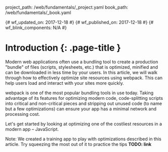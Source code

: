 project_path: /web/fundamentals/_project.yaml
book_path: /web/fundamentals/_book.yaml

{# wf_updated_on: 2017-12-18 #}
{# wf_published_on: 2017-12-18 #}
{# wf_blink_components: N/A #}

# Introduction {: .page-title }

Modern web applications often use a bundling tool to create a production "bundle" of files (scripts,
stylesheets, etc.) that is optimized, minified and can be downloaded in less time by your users. In
this article, we will walk through how to effectively optimize site resources using webpack. This
can help users load and interact with your sites more quickly.

webpack is one of the most popular bundling tools in use today. Taking advantage of its features for
optimizing modern code, code-splitting scripts into critical and non-critical pieces and stripping
out unused code (to name but a few optimizations) can ensure your app has a minimal network and
processing cost.

Let's get started by looking at optimizing one of the costliest resources in a modern app –
JavaScript.

Note: We created a training app to play with optimizations described in this article. Try squeezing
the most out of it to practice the tips **TODO: link**